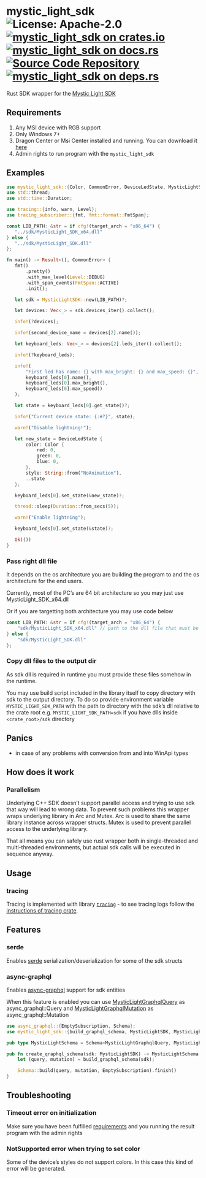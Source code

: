 # mystic_light_sdk ![License: Apache-2.0](https://img.shields.io/badge/license-Apache--2.0-blue) [![mystic_light_sdk on crates.io](https://img.shields.io/crates/v/mystic_light_sdk)](https://crates.io/crates/mystic_light_sdk) [![mystic_light_sdk on docs.rs](https://docs.rs/mystic_light_sdk/badge.svg)](https://docs.rs/mystic_light_sdk) [![Source Code Repository](https://img.shields.io/badge/Code-On%20github.com-blue)](https://github.com/meskill/mystic-light-sdk) [![mystic_light_sdk on deps.rs](https://deps.rs/repo/github/meskill/mystic-light-sdk/status.svg)](https://deps.rs/repo/github/meskill/mystic-light-sdk)

Rust SDK wrapper for the [Mystic Light SDK][__link0]


## Requirements

 1. Any MSI device with RGB support
 1. Only Windows 7+
 1. Dragon Center or Msi Center installed and running. You can download it [here][__link1]
 1. Admin rights to run program with the `mystic_light_sdk`


## Examples


```rust
use mystic_light_sdk::{Color, CommonError, DeviceLedState, MysticLightSDK};
use std::thread;
use std::time::Duration;

use tracing::{info, warn, Level};
use tracing_subscriber::{fmt, fmt::format::FmtSpan};

const LIB_PATH: &str = if cfg!(target_arch = "x86_64") {
   "../sdk/MysticLight_SDK_x64.dll"
} else {
   "../sdk/MysticLight_SDK.dll"
};

fn main() -> Result<(), CommonError> {
   fmt()
       .pretty()
       .with_max_level(Level::DEBUG)
       .with_span_events(FmtSpan::ACTIVE)
       .init();

   let sdk = MysticLightSDK::new(LIB_PATH)?;

   let devices: Vec<_> = sdk.devices_iter().collect();

   info!(?devices);

   info!(second_device_name = devices[2].name());

   let keyboard_leds: Vec<_> = devices[2].leds_iter().collect();

   info!(?keyboard_leds);

   info!(
       "First led has name: {} with max_bright: {} and max_speed: {}",
       keyboard_leds[0].name(),
       keyboard_leds[0].max_bright(),
       keyboard_leds[0].max_speed()
   );

   let state = keyboard_leds[0].get_state()?;

   info!("Current device state: {:#?}", state);

   warn!("Disable lightning!");

   let new_state = DeviceLedState {
       color: Color {
           red: 0,
           green: 0,
           blue: 0,
       },
       style: String::from("NoAnimation"),
       ..state
   };

   keyboard_leds[0].set_state(&new_state)?;

   thread::sleep(Duration::from_secs(5));

   warn!("Enable lightning");

   keyboard_leds[0].set_state(&state)?;

   Ok(())
}

```


### Pass right dll file

It depends on the os architecture you are building the program to and the os architecture for the end users.

Currently, most of the PC’s are 64 bit architecture so you may just use MysticLight_SDK_x64.dll

Or if you are targetting both architecture you may use code below


```rust
const LIB_PATH: &str = if cfg!(target_arch = "x86_64") {
    "sdk/MysticLight_SDK_x64.dll" // path to the dll file that must be available in runtime
} else {
    "sdk/MysticLight_SDK.dll"
};
```


### Copy dll files to the output dir

As sdk dll is required in runtime you must provide these files somehow in the runtime.

You may use build script included in the library itself to copy directory with sdk to the output directory. To do so provide environment variable `MYSTIC_LIGHT_SDK_PATH` with the path to directory with the sdk’s dll relative to the crate root e.g. `MYSTIC_LIGHT_SDK_PATH=sdk` if you have dlls inside `<crate_root>/sdk` directory


## Panics

 - in case of any problems with conversion from and into WinApi types


## How does it work


### Parallelism

Underlying C++ SDK doesn’t support parallel access and trying to use sdk that way will lead to wrong data. To prevent such problems this wrapper wraps underlying library in Arc and Mutex. Arc is used to share the same library instance across wrapper structs. Mutex is used to prevent parallel access to the underlying library.

That all means you can safely use rust wrapper both in single-threaded and multi-threaded environments, but actual sdk calls will be executed in sequence anyway.


## Usage


### tracing

Tracing is implemented with library [`tracing`][__link2] - to see tracing logs follow the [instructions of tracing crate][__link3].


## Features


### serde

Enables [serde][__link4] serialization/deserialization for some of the sdk structs


### async-graphql

Enables [async-graphql][__link5] support for sdk entities

When this feature is enabled you can use [MysticLightGraphqlQuery][__link6] as async_graphql::Query and [MysticLightGraphqlMutation][__link7] as async_graphql::Mutation


```rust
use async_graphql::{EmptySubscription, Schema};
use mystic_light_sdk::{build_graphql_schema, MysticLightSDK, MysticLightGraphqlMutation, MysticLightGraphqlQuery};

pub type MysticLightSchema = Schema<MysticLightGraphqlQuery, MysticLightGraphqlMutation, EmptySubscription>;

pub fn create_qraphql_schema(sdk: MysticLightSDK) -> MysticLightSchema {
    let (query, mutation) = build_graphql_schema(sdk);

    Schema::build(query, mutation, EmptySubscription).finish()
}

```


## Troubleshooting


### Timeout error on initialization

Make sure you have been fulfilled [requirements](#requirements) and you running the result program with the admin rights


### NotSupported error when trying to set color

Some of the device’s styles do not support colors. In this case this kind of error will be generated.


 [__cargo_doc2readme_dependencies_info]: ggGkYW0AYXSEG52uRQSwBdezG6GWW8ODAbr5G6KRmT_WpUB5G9hPmBcUiIp6YXKEG9xtyNAZAPipG4wMjqR7OtZmG4Tbd1I_axk_G8brULg879U6YWSCgngaTXlzdGljTGlnaHRHcmFwaHFsTXV0YXRpb272gndNeXN0aWNMaWdodEdyYXBocWxRdWVyefY
 [__link0]: https://www.msi.com/Landing/mystic-light-rgb-gaming-pc/download
 [__link1]: https://www.msi.com/Landing/mystic-light-rgb-gaming-pc/download
 [__link2]: https://docs.rs/tracing/0.1.36/tracing/index.html
 [__link3]: https://docs.rs/tracing/0.1.36/tracing/index.html#in-executables
 [__link4]: https://crates.io/crates/serde
 [__link5]: https://crates.io/crates/async-graphql
 [__link6]: https://crates.io/crates/MysticLightGraphqlQuery
 [__link7]: https://crates.io/crates/MysticLightGraphqlMutation
